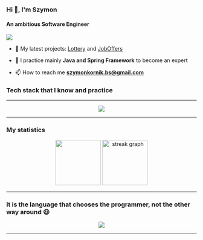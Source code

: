 <h3>Hi 👋, I'm Szymon</h3>
<h4>An ambitious Software Engineer</h4>

![](https://komarev.com/ghpvc/?username=szykor18)

- 🔭 My latest projects: [Lottery](https://github.com/szykor18/Lottery) and [JobOffers](https://github.com/szykor18/JobOffers)

- 🌱 I practice mainly **Java and Spring Framework** to become an expert

- 📫 How to reach me **szymonkornik.bs@gmail.com**

<h3 align="left">Tech stack that I know and practice</h3>
<p align="left">
</p>
<hr>
<p align="center">
  <a href="https://skillicons.dev">
    <img src="https://skillicons.dev/icons?i=java,spring,hibernate,postgresql,mysql,mongodb,redis,git,docker,linux,idea,maven,python,html,css" />
  </a>
</p>
<!-- <hr> -->
<!-- ![Szymon's GitHub stats](https://github-readme-stats.vercel.app/api?username=szykor18&show_icons=true&theme=gotham) -->
<hr>
<h3 align="left">My statistics</h3>
<div align="center">
  <img src="https://github-readme-stats.vercel.app/api/top-langs/?username=szykor18&layout=compact&theme=dark&hide_border=true" height="120"/>
  <img src="https://streak-stats.demolab.com?user=szykor18&locale=en&mode=daily&theme=dark&hide_border=true&date_format=j M[ Y]" height="120" alt="streak graph"  />
</div>
<hr>
<div>
  <h3>It is the language that chooses the programmer, not the other way around 😃</h3>
  <center><img src="https://github.com/szykor18/szykor18/assets/115345580/195de64c-2a4f-4013-9ce8-9b9a62735258" /></center>
</div>
<hr>

